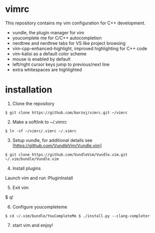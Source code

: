 # vimrc

This repository contains my vim configuration for C++ development.

* vundle, the plugin manager for vim
* youcomplete me for C/C++ autocompletion
* nerdtree and nerdtree tabs for VS like project browsing
* vim-cpp-enhanced-highlight, improved highlighting for C++ code
* vim-kalisi as a default color scheme
* mouse is enabled by default
* left/right cursor keys jump to previous/next line
* extra whitespaces are highlighted

# installation

1. Clone the repository

`$ git clone https://github.com/barzoj/vimrc.git ~/vimrc`

2. Make a softlink to ~/.vimrc

`$ ln -sf ~/vimrc/.vimrc ~/.vimrc`

3. Setup vundle, for additional details see [https://github.com/VundleVim/Vundle.vim]

`$ git clone https://github.com/VundleVim/Vundle.vim.git ~/.vim/bundle/Vundle.vim`

4. Install plugins

Launch vim and run :PluginInstall

5. Exit vim

$ q!

6. Configure youcompleteme

`$ cd ~/.vim/bundle/YouCompleteMe
$ ./install.py --clang-completer`

7. start vim and enjoy!
